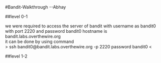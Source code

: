  #Bandit-Walkthrough --Abhay 

##level 0-1<br>

<p>we were required to access the server of bandit with username as bandit0 with port 2220 and password bandit0
hostname is bandit.labs.overthewire.org <br>
it can be done by using command <br>
> ssh bandit0@bandit.labs.overthewire.org -p 2220
password bandit0 <


##level 1-2<br>
